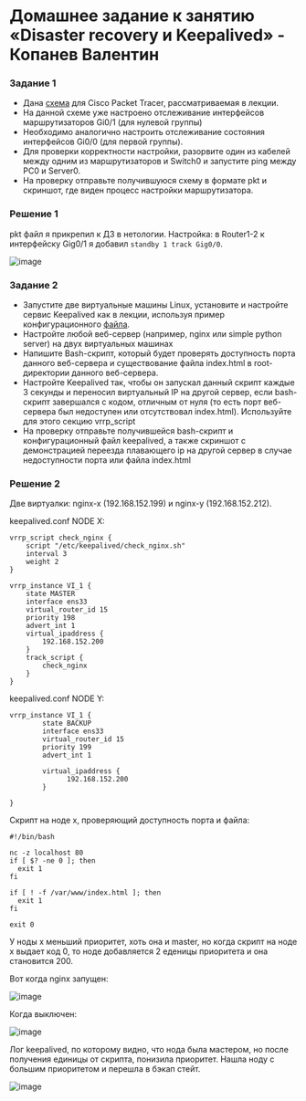 # Домашнее задание к занятию «Disaster recovery и Keepalived» - Копанев Валентин

### Задание 1
- Дана [схема](1/hsrp_advanced.pkt) для Cisco Packet Tracer, рассматриваемая в лекции.
- На данной схеме уже настроено отслеживание интерфейсов маршрутизаторов Gi0/1 (для нулевой группы)
- Необходимо аналогично настроить отслеживание состояния интерфейсов Gi0/0 (для первой группы).
- Для проверки корректности настройки, разорвите один из кабелей между одним из маршрутизаторов и Switch0 и запустите ping между PC0 и Server0.
- На проверку отправьте получившуюся схему в формате pkt и скриншот, где виден процесс настройки маршрутизатора.

### Решение 1

pkt файл я прикрепил к ДЗ в нетологии. Настройка: в Router1-2 к интерфейску Gig0/1 я добавил `standby 1 track Gig0/0`.  

![image](https://github.com/ValKop/homeworks/assets/60344304/b1ae2d3c-2880-4048-b293-802ea02af61f)

### Задание 2
- Запустите две виртуальные машины Linux, установите и настройте сервис Keepalived как в лекции, используя пример конфигурационного [файла](1/keepalived-simple.conf).
- Настройте любой веб-сервер (например, nginx или simple python server) на двух виртуальных машинах
- Напишите Bash-скрипт, который будет проверять доступность порта данного веб-сервера и существование файла index.html в root-директории данного веб-сервера.
- Настройте Keepalived так, чтобы он запускал данный скрипт каждые 3 секунды и переносил виртуальный IP на другой сервер, если bash-скрипт завершался с кодом, отличным от нуля (то есть порт веб-сервера был недоступен или отсутствовал index.html). Используйте для этого секцию vrrp_script
- На проверку отправьте получившейся bash-скрипт и конфигурационный файл keepalived, а также скриншот с демонстрацией переезда плавающего ip на другой сервер в случае недоступности порта или файла index.html

### Решение 2

Две виртуалки: nginx-x (192.168.152.199) и nginx-y (192.168.152.212).

keepalived.conf NODE X: 
```
vrrp_script check_nginx {
    script "/etc/keepalived/check_nginx.sh"
    interval 3
    weight 2
}

vrrp_instance VI_1 {
    state MASTER
    interface ens33
    virtual_router_id 15
    priority 198
    advert_int 1
    virtual_ipaddress {
        192.168.152.200
    }
    track_script {
        check_nginx
    }
}
```

keepalived.conf NODE Y:  
```
vrrp_instance VI_1 {
        state BACKUP
        interface ens33
        virtual_router_id 15
        priority 199
        advert_int 1

        virtual_ipaddress {
              192.168.152.200
        }

}
```

Скрипт на ноде x, проверяющий доступность порта и файла:   
```
#!/bin/bash

nc -z localhost 80
if [ $? -ne 0 ]; then
  exit 1
fi

if [ ! -f /var/www/index.html ]; then
  exit 1
fi

exit 0
```


У ноды x меньший приоритет, хоть она и master, но когда скрипт на ноде x выдает код 0, то ноде добавляется 2 еденицы приоритета и она становится 200. 

Вот когда nginx запущен:  

![image](https://github.com/ValKop/homeworks/assets/60344304/aa9893f7-90f5-4029-a83a-da33e545c1e3)


Когда выключен:  

![image](https://github.com/ValKop/homeworks/assets/60344304/015c48d7-311b-40cf-8812-b1641170edcd)

Лог keepalived, по которому видно, что нода была мастером, но после получения единицы от скрипта, понизила приоритет. Нашла ноду с большим приоритетом и перешла в бэкап стейт.    

![image](https://github.com/ValKop/homeworks/assets/60344304/dab81792-7bca-4361-9ece-97989d6d0b1c)

